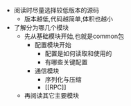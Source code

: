 - 阅读时尽量选择较低版本的源码
	- 版本越低,代码越简单,体积也越小
- 了解分为哪几个模块
	- 先从基础模块开始,也就是common包
		- 配置模块开始
			- 配置是如何读取和使用的
			- 有哪些关键配置
		- 通信模块
			- 序列化与压缩
			- [[RPC]]
	- 再阅读其它主要模块